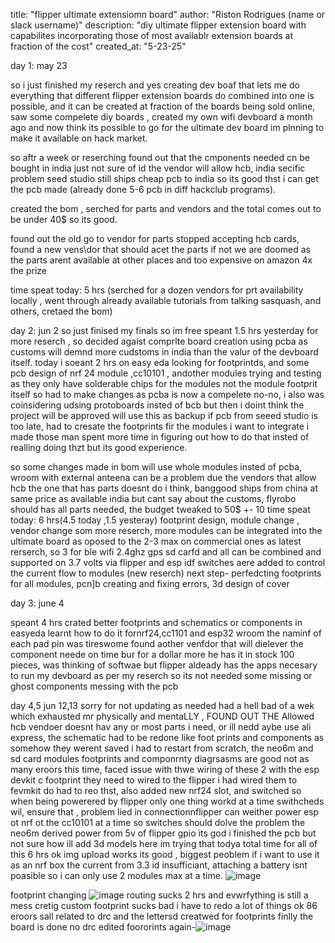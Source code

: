 title: "flipper ultimate extensiomn board"
author: "Riston Rodrigues (name or slack username)"
description: "diy ultimate flipper extension board with capabilites incorporating those of most availablr extension boards at fraction of the cost"
created_at: "5-23-25"

day 1:
may 23

so i just finished my reserch and yes creating dev boaf that lets me do everything that different flipper extension boards do combined into one is possible, and it can be created at fraction of the boards being sold online, saw some compelete diy boards , created my own wifi devboard a month ago and now think its possible to go for the ultimate dev board im plnning to make it available on hack market.

so aftr a week or reserching found out that the cmponents needed cn be bought in india just not sure of id the vendor will allow hcb, india secific problem
seed studio still ships cheap pcb to india so its good thst i can get the pcb made (already done 5-6 pcb in diff hackclub programs).

created the bom , serched for parts and vendors and the total comes out to be under 40$ so its good.

found out the old go to vendor for parts stopped accepting hcb cards, found a new vens\dor that should acet the parts if not we are doomed as the parts arent available at other places and too expensive on amazon 4x the prize

time speat today: 5 hrs (serched for a dozen vendors for prt availability locally , went through already available tutorials from talking sasquash, and others, cretaed the bom)


day 2:
jun 2
so just finised my finals so im free speant 1.5 hrs yesterday for more reserch , so decided agaist comprlte board creation using pcba as customs will demnd more cudstoms in india than the valur of the devboard itself. today i soeant 2 hrs on easy eda looking for footprintds, and some pcb design of nrf 24 module ,cc10101 , andother modules trying and testing as they only have solderable chips for the modules not the module footprit itself so had to make changes as pcba is now a compelete no-no, i also was coinsidering udsing protoboards insted of bcb but then i doint think the project will be approved will use this as backup if pcb from seeed studio is too late, had to cresate the footprints fir the modules i want to
integrate i made those man spent more time in figuring out how to do that insted of realling doing thzt but its good experience. 

so some changes made in bom will use whole modules insted of pcba, wroom with external anteena can be a problem due the vendors that allow hcb the one that has parts doesnt do i think, banggood ships from china at same price as available india but cant say about the customs, flyrobo should has all parts needed, the budget tweaked to 50$ +- 10
time speat today: 6 hrs(4.5 today ,1.5 yesteray) footprint design, module change , vendor change som more reserch, more modules can be integrated into the ultimate board as oposed to the 2-3 max on commercial ones as latest rerserch, so 3 for ble wifi 2.4ghz gps sd carfd and all can be combined and supported on 3.7 volts via flipper and esp idf switches aere added to control the current flow to modules (new reserch) 
next step- perfedcting footprints for all modules, pcn]b creating and fixing errors,  3d design of cover

day 3:
june 4

speant 4 hrs crated better footprints and schematics or components in easyeda learnt how to do it fornrf24,cc1101 and esp32 wroom the naminf of each pad pin was tireswome found aother venfdor that will dielever the component neede on time bur for a dollar more he has it in stock 100 pieces, was thinking of softwae but flipper aldeady has the apps necesary to run my devboard as per my reserch so its not needed some missing or ghost components messing with the pcb

day 4,5
jun 12,13
sorry for not updating as needed had a hell bad of a wek which exhausted mr physically and mentaLLY , FOUND OUT THE Allowed hcb vendoer doesnt hav any or most parts i need, or ill nedd aybe use ali express, the schematic had to be redone like foot prints and components as somehow they werent saved i had to restart from scratch, the neo6m and sd card modules footprints and componrnty diagrsasms are good not as many eroors this time, faced issue with thwe wiring of these 2 with the esp devkit c footprint they need to wired to the flipper i had wired them to fevmkit do had to reo thst, also added new nrf24 slot, and switched so when being powerered by flipper only one thing workd at a time swithcheds wil, ensure that , problem lied in connectionnflipper can weither power esp ot nrf ot the cc10101 at a time so switches should dolve the problem the neo6m derived power from 5v of flipper gpio its god i finished the pcb but not sure how ill add 3d models here im trying that todya 
total time for all of this 6 hrs ok img upload works its good , biggest peoblem if i want to use it as an nrf box the current from 3.3 id insufficiant, attaching a battery isnt poasible so i can only use 2 modules max at a time.
![image](https://github.com/user-attachments/assets/c78bab9b-68ec-4143-8485-aa09bc84f16c)

footprint changing ![image](https://github.com/user-attachments/assets/b347ac33-fa17-49bc-b84f-d6abda3d47e9)
routing sucks 2 hrs and evwrfything is still a mess cretig custom footprint sucks bad i have to redo a lot of things
ok 86 eroors sall related to drc and the lettersd  creatwed for footprints 
finlly the board is done no drc edited foororints again-![image](https://github.com/user-attachments/assets/53ae6e07-58ce-4fa4-a334-5f762cecba50)





